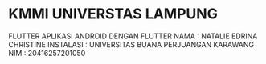 # KMMI UNIVERSTAS LAMPUNG
FLUTTER APLIKASI ANDROID DENGAN FLUTTER
NAMA : NATALIE EDRINA CHRISTINE
INSTALASI : UNIVERSITAS BUANA PERJUANGAN KARAWANG
NIM : 20416257201050
